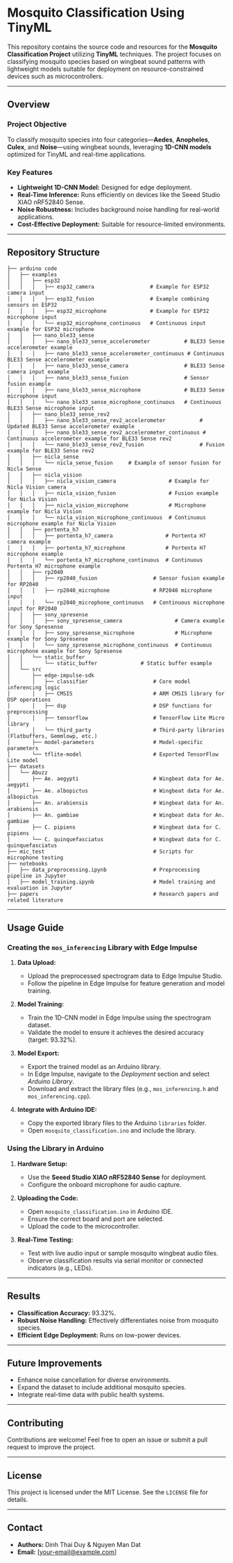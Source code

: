 # Mosquito Classification Using TinyML

This repository contains the source code and resources for the **Mosquito Classification Project** utilizing **TinyML** techniques. The project focuses on classifying mosquito species based on wingbeat sound patterns with lightweight models suitable for deployment on resource-constrained devices such as microcontrollers.

---

## Overview

### Project Objective
To classify mosquito species into four categories—**Aedes**, **Anopheles**, **Culex**, and **Noise**—using wingbeat sounds, leveraging **1D-CNN models** optimized for TinyML and real-time applications.

### Key Features
- **Lightweight 1D-CNN Model:** Designed for edge deployment.
- **Real-Time Inference:** Runs efficiently on devices like the Seeed Studio XIAO nRF52840 Sense.
- **Noise Robustness:** Includes background noise handling for real-world applications.
- **Cost-Effective Deployment:** Suitable for resource-limited environments.

---

## Repository Structure

```
├── arduino code
│   ├── examples
│   │   ├── esp32
│   │   │   ├── esp32_camera                  # Example for ESP32 camera input
│   │   │   ├── esp32_fusion                  # Example combining sensors on ESP32
│   │   │   ├── esp32_microphone              # Example for ESP32 microphone input
│   │   │   └── esp32_microphone_continuous   # Continuous input example for ESP32 microphone
│   │   ├── nano_ble33_sense
│   │   │   ├── nano_ble33_sense_accelerometer           # BLE33 Sense accelerometer example
│   │   │   ├── nano_ble33_sense_accelerometer_continuous # Continuous BLE33 Sense accelerometer example
│   │   │   ├── nano_ble33_sense_camera                  # BLE33 Sense camera input example
│   │   │   ├── nano_ble33_sense_fusion                  # Sensor fusion example
│   │   │   ├── nano_ble33_sense_microphone              # BLE33 Sense microphone input
│   │   │   └── nano_ble33_sense_microphone_continuous   # Continuous BLE33 Sense microphone input
│   │   ├── nano_ble33_sense_rev2
│   │   │   ├── nano_ble33_sense_rev2_accelerometer           # Updated BLE33 Sense accelerometer example
│   │   │   ├── nano_ble33_sense_rev2_accelerometer_continuous # Continuous accelerometer example for BLE33 Sense rev2
│   │   │   └── nano_ble33_sense_rev2_fusion                  # Fusion example for BLE33 Sense rev2
│   │   ├── nicla_sense
│   │   │   └── nicla_sense_fusion     # Example of sensor fusion for Nicla Sense
│   │   ├── nicla_vision
│   │   │   ├── nicla_vision_camera                 # Example for Nicla Vision camera
│   │   │   ├── nicla_vision_fusion                 # Fusion example for Nicla Vision
│   │   │   ├── nicla_vision_microphone             # Microphone example for Nicla Vision
│   │   │   └── nicla_vision_microphone_continuous  # Continuous microphone example for Nicla Vision
│   │   ├── portenta_h7
│   │   │   ├── portenta_h7_camera                 # Portenta H7 camera example
│   │   │   ├── portenta_h7_microphone             # Portenta H7 microphone example
│   │   │   └── portenta_h7_microphone_continuous  # Continuous Portenta H7 microphone example
│   │   ├── rp2040
│   │   │   ├── rp2040_fusion                  # Sensor fusion example for RP2040
│   │   │   ├── rp2040_microphone              # RP2040 microphone input
│   │   │   └── rp2040_microphone_continuous   # Continuous microphone input for RP2040
│   │   ├── sony_spresense
│   │   │   ├── sony_spresense_camera                 # Camera example for Sony Spresense
│   │   │   ├── sony_spresense_microphone             # Microphone example for Sony Spresense
│   │   │   └── sony_spresense_microphone_continuous  # Continuous microphone example for Sony Spresense
│   │   └── static_buffer
│   │       └── static_buffer              # Static buffer example
│   └── src
│       ├── edge-impulse-sdk
│       │   ├── classifier                     # Core model inferencing logic
│       │   ├── CMSIS                          # ARM CMSIS library for DSP operations
│       │   ├── dsp                            # DSP functions for preprocessing
│       │   ├── tensorflow                     # TensorFlow Lite Micro library
│       │   └── third_party                    # Third-party libraries (Flatbuffers, Gemmlowp, etc.)
│       ├── model-parameters                   # Model-specific parameters
│       └── tflite-model                       # Exported TensorFlow Lite model
├── datasets
│   └── Abuzz
│       ├── Ae. aegypti                        # Wingbeat data for Ae. aegypti
│       ├── Ae. albopictus                     # Wingbeat data for Ae. albopictus
│       ├── An. arabiensis                     # Wingbeat data for An. arabiensis
│       ├── An. gambiae                        # Wingbeat data for An. gambiae
│       ├── C. pipiens                         # Wingbeat data for C. pipiens
│       └── C. quinquefasciatus                # Wingbeat data for C. quinquefasciatus
├── mic_test                                   # Scripts for microphone testing
├── notebooks
│   ├── data_preprocessing.ipynb               # Preprocessing pipeline in Jupyter
│   ├── model_training.ipynb                   # Model training and evaluation in Jupyter
├── papers                                     # Research papers and related literature
```

---

## Usage Guide

### Creating the `mos_inferencing` Library with Edge Impulse
1. **Data Upload:**
   - Upload the preprocessed spectrogram data to Edge Impulse Studio.
   - Follow the pipeline in Edge Impulse for feature generation and model training.

2. **Model Training:**
   - Train the 1D-CNN model in Edge Impulse using the spectrogram dataset.
   - Validate the model to ensure it achieves the desired accuracy (target: 93.32%).

3. **Model Export:**
   - Export the trained model as an Arduino library.
   - In Edge Impulse, navigate to the *Deployment* section and select *Arduino Library*.
   - Download and extract the library files (e.g., `mos_inferencing.h` and `mos_inferencing.cpp`).

4. **Integrate with Arduino IDE:**
   - Copy the exported library files to the Arduino `libraries` folder.
   - Open `mosquito_classification.ino` and include the library.

### Using the Library in Arduino
1. **Hardware Setup:**
   - Use the **Seeed Studio XIAO nRF52840 Sense** for deployment.
   - Configure the onboard microphone for audio capture.

2. **Uploading the Code:**
   - Open `mosquito_classification.ino` in Arduino IDE.
   - Ensure the correct board and port are selected.
   - Upload the code to the microcontroller.

3. **Real-Time Testing:**
   - Test with live audio input or sample mosquito wingbeat audio files.
   - Observe classification results via serial monitor or connected indicators (e.g., LEDs).

---

## Results
- **Classification Accuracy:** 93.32%.
- **Robust Noise Handling:** Effectively differentiates noise from mosquito species.
- **Efficient Edge Deployment:** Runs on low-power devices.

---

## Future Improvements
- Enhance noise cancellation for diverse environments.
- Expand the dataset to include additional mosquito species.
- Integrate real-time data with public health systems.

---

## Contributing
Contributions are welcome! Feel free to open an issue or submit a pull request to improve the project.

---

## License
This project is licensed under the MIT License. See the `LICENSE` file for details.

---

## Contact
- **Authors:** Dinh Thai Duy & Nguyen Man Dat
- **Email:** [your-email@example.com]
